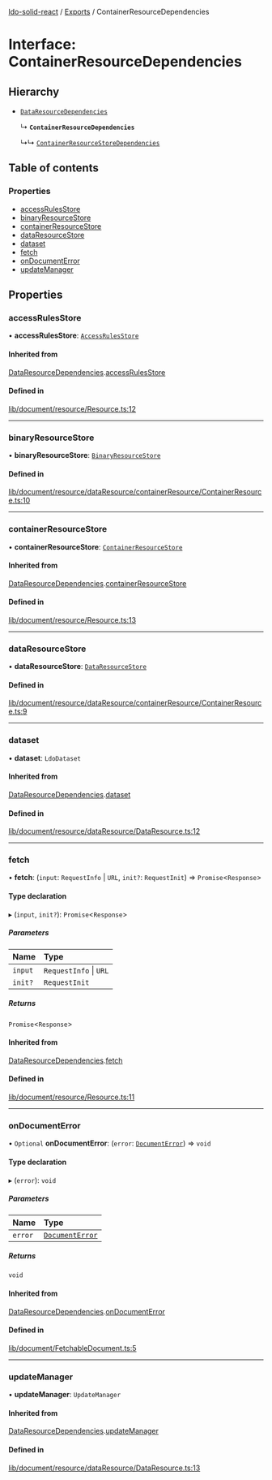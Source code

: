 [ldo-solid-react](../README.md) / [Exports](../modules.md) / ContainerResourceDependencies

# Interface: ContainerResourceDependencies

## Hierarchy

- [`DataResourceDependencies`](DataResourceDependencies.md)

  ↳ **`ContainerResourceDependencies`**

  ↳↳ [`ContainerResourceStoreDependencies`](ContainerResourceStoreDependencies.md)

## Table of contents

### Properties

- [accessRulesStore](ContainerResourceDependencies.md#accessrulesstore)
- [binaryResourceStore](ContainerResourceDependencies.md#binaryresourcestore)
- [containerResourceStore](ContainerResourceDependencies.md#containerresourcestore)
- [dataResourceStore](ContainerResourceDependencies.md#dataresourcestore)
- [dataset](ContainerResourceDependencies.md#dataset)
- [fetch](ContainerResourceDependencies.md#fetch)
- [onDocumentError](ContainerResourceDependencies.md#ondocumenterror)
- [updateManager](ContainerResourceDependencies.md#updatemanager)

## Properties

### accessRulesStore

• **accessRulesStore**: [`AccessRulesStore`](../classes/AccessRulesStore.md)

#### Inherited from

[DataResourceDependencies](DataResourceDependencies.md).[accessRulesStore](DataResourceDependencies.md#accessrulesstore)

#### Defined in

[lib/document/resource/Resource.ts:12](https://github.com/o-development/ldo-solid-react/blob/2b81d9a/lib/document/resource/Resource.ts#L12)

___

### binaryResourceStore

• **binaryResourceStore**: [`BinaryResourceStore`](../classes/BinaryResourceStore.md)

#### Defined in

[lib/document/resource/dataResource/containerResource/ContainerResource.ts:10](https://github.com/o-development/ldo-solid-react/blob/2b81d9a/lib/document/resource/dataResource/containerResource/ContainerResource.ts#L10)

___

### containerResourceStore

• **containerResourceStore**: [`ContainerResourceStore`](../classes/ContainerResourceStore.md)

#### Inherited from

[DataResourceDependencies](DataResourceDependencies.md).[containerResourceStore](DataResourceDependencies.md#containerresourcestore)

#### Defined in

[lib/document/resource/Resource.ts:13](https://github.com/o-development/ldo-solid-react/blob/2b81d9a/lib/document/resource/Resource.ts#L13)

___

### dataResourceStore

• **dataResourceStore**: [`DataResourceStore`](../classes/DataResourceStore.md)

#### Defined in

[lib/document/resource/dataResource/containerResource/ContainerResource.ts:9](https://github.com/o-development/ldo-solid-react/blob/2b81d9a/lib/document/resource/dataResource/containerResource/ContainerResource.ts#L9)

___

### dataset

• **dataset**: `LdoDataset`

#### Inherited from

[DataResourceDependencies](DataResourceDependencies.md).[dataset](DataResourceDependencies.md#dataset)

#### Defined in

[lib/document/resource/dataResource/DataResource.ts:12](https://github.com/o-development/ldo-solid-react/blob/2b81d9a/lib/document/resource/dataResource/DataResource.ts#L12)

___

### fetch

• **fetch**: (`input`: `RequestInfo` \| `URL`, `init?`: `RequestInit`) => `Promise`<`Response`\>

#### Type declaration

▸ (`input`, `init?`): `Promise`<`Response`\>

##### Parameters

| Name | Type |
| :------ | :------ |
| `input` | `RequestInfo` \| `URL` |
| `init?` | `RequestInit` |

##### Returns

`Promise`<`Response`\>

#### Inherited from

[DataResourceDependencies](DataResourceDependencies.md).[fetch](DataResourceDependencies.md#fetch)

#### Defined in

[lib/document/resource/Resource.ts:11](https://github.com/o-development/ldo-solid-react/blob/2b81d9a/lib/document/resource/Resource.ts#L11)

___

### onDocumentError

• `Optional` **onDocumentError**: (`error`: [`DocumentError`](../classes/DocumentError.md)) => `void`

#### Type declaration

▸ (`error`): `void`

##### Parameters

| Name | Type |
| :------ | :------ |
| `error` | [`DocumentError`](../classes/DocumentError.md) |

##### Returns

`void`

#### Inherited from

[DataResourceDependencies](DataResourceDependencies.md).[onDocumentError](DataResourceDependencies.md#ondocumenterror)

#### Defined in

[lib/document/FetchableDocument.ts:5](https://github.com/o-development/ldo-solid-react/blob/2b81d9a/lib/document/FetchableDocument.ts#L5)

___

### updateManager

• **updateManager**: `UpdateManager`

#### Inherited from

[DataResourceDependencies](DataResourceDependencies.md).[updateManager](DataResourceDependencies.md#updatemanager)

#### Defined in

[lib/document/resource/dataResource/DataResource.ts:13](https://github.com/o-development/ldo-solid-react/blob/2b81d9a/lib/document/resource/dataResource/DataResource.ts#L13)
